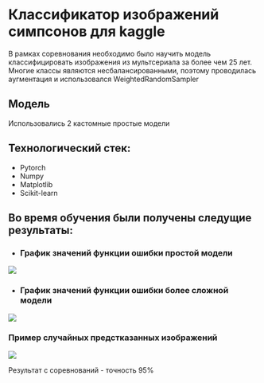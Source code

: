 # Классификатор изображений симпсонов для kaggle

В рамках соревнования необходимо было научить модель классифицировать изображения из мультсериала за более чем 25 лет. Многие классы являются несбалансированными, поэтому проводилась аугментация и использовался  WeightedRandomSampler

## Модель

Использовались 2 кастомные простые модели

## Технологический стек:
- Pytorch
- Numpy
- Matplotlib
- Scikit-learn

## Во время обучения были получены следущие результаты: 
- ### График значений функции ошибки простой модели
<image src="simple_loss.png">

- ### График значений функции ошибки более сложной модели
<image src="loss.png">

###  Пример случайных предстказанных изображений 
<image src="predictions.png">

 Результат с соревнований - точность 95%